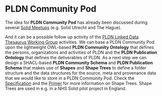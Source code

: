 <H1> PLDN Community Pod</H1>

The idea for <strong>PLDN Community Pod</strong> has already been discussed during several [Solid Meetups](https://github.com/linkeddatanl/solid-activities/tree/main/solid-meetups) (e.g. Solid Utrecht and The Hague). 

And it can be a possible follow up activity of the [PLDN Linked Data Thesaurus Working Group](https://github.com/linkeddatanl/pldn-vocabularies) activities. We can base a PLDN Community Pod upon the lightweight OWL-based <strong>PLDN Community Ontology</strong> that defines the persons, organizations and activities of PLDN and the <strong>PLDN Publication Ontology</strong> that defines the deliverables of PLDN. As a next step we can design a SHACL-based <strong>PLDN Community Schema</strong> and <strong>PLDN Publication Schema</strong> that makes use of <strong>Shapes</strong> and <strong>Shape Trees</strong> to define a folder structure and the data structures for the source, meta and provenance data that we would like to store in a PLDN Community Pod. Check the [Specification](https://shapetrees.github.io/specification/spec) and the [Primer](https://shapetrees.github.io/specification/primer) for more information on Shape Trees. Shape Trees are used in e.g. in a NHS Solid pilot project in England. 
